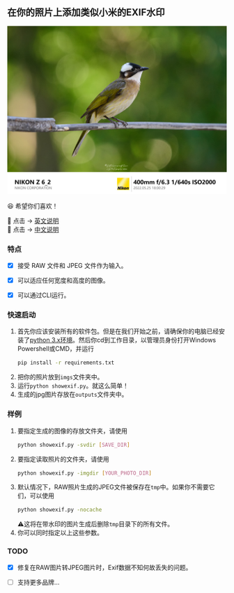 ## 在你的照片上添加类似小米的EXIF水印

![demo pic](outputs/DCZ_5326.jpg)

:laughing: 希望你们喜欢！

:triangular_flag_on_post: 点击 → [英文说明](https://github.com/MillenniumFalcon1097/showexif)  
:triangular_flag_on_post: 点击 → [中文说明](https://github.com/MillenniumFalcon1097/showexif/blob/master/readmeCN.md)

### 特点
- [X] 接受 RAW 文件和 JPEG 文件作为输入。
- [X] 可以适应任何宽度和高度的图像。
- [X] 可以通过CLI运行。



### 快速启动
1. 首先你应该安装所有的软件包。但是在我们开始之前，请确保你的电脑已经安装了[python 3.x环境](https://www.python.org/downloads/windows/)。然后你cd到工作目录，以管理员身份打开Windows Powershell或CMD，并运行
   ```bash
   pip install -r requirements.txt
   ```
2. 把你的照片放到`imgs`文件夹中。
3. 运行`python showexif.py`。就这么简单！
4. 生成的jpg图片存放在`outputs`文件夹中。

### 样例
1. 要指定生成的图像的存放文件夹，请使用
   ```bash
   python showexif.py -svdir [SAVE_DIR]
   ```
2. 要指定读取照片的文件夹，请使用
   ```bash
   python showexif.py -imgdir [YOUR_PHOTO_DIR]
   ```
3. 默认情况下，RAW照片生成的JPEG文件被保存在`tmp`中。如果你不需要它们，可以使用
   ```bash
   python showexif.py -nocache
   ```
   :warning:这将在带水印的图片生成后删除`tmp`目录下的所有文件。
4. 你可以同时指定以上这些参数。

### TODO

- [X] 修复在RAW图片转JPEG图片时，Exif数据不知何故丢失的问题。
- [ ] 支持更多品牌...

